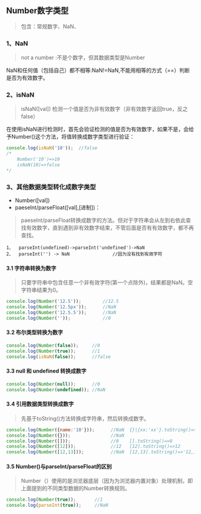 ## Number数字类型
>包含：常规数字、NaN、

### 1、NaN
> not a number :不是个数字，但其数据类型是Number

NaN和任何值（包括自己）都不相等:NaN!=NaN,不能用相等的方式（==）判断是否为有效数字。

### 2、isNaN 
>isNaN([val]) 检测一个值是否为非有效数字（非有效数字返回true，反之false）

在使用isNaN进行检测时，首先会验证检测的值是否为有效数字，如果不是，会给予Number()这个方法，将值转换成数字类型进行验证：

```javascript
console.log(isNaN('10'));  //false
/* 
    Number('10')=>10
    isNaN(10)=>false 
*/
```
### 3、其他数据类型转化成数字类型
- Number([val])
- paeseInt/parseFloat([val],[进制])：
> paeseInt/parseFloat转换成数字的方法。但对于字符串会从左到右依此查找有效数字，直到遇到非有效数字结束，不管后面是否有有效数字，都不再查找。
```
1、  parseInt(undefined)->parseInt('undefined')->NaN
2、  parseInt('') -> NaN                //因为没有找到有效字符
``` 


#### 3.1 字符串转换为数字
> 只要字符串中包含任意一个非有效字符(第一个点除外)，结果都是NaN。空字符串结果为0。
```javascript
console.log(Number('12.5'));        //12.5
console.log(Number('12.5px'));      //NaN
console.log(Number('12.5.5'));      //NaN
console.log(Number(''));            //0
```

#### 3.2 布尔类型转换为数字
```javascript
console.log(Number(false));     //0
console.log(Number(true));      //1
console.log(isNaN(false));      //false
```
#### 3.3 null 和 undefined 转换成数字
```javascript
console.log(Number(null));      //0
console.log(Number(undefined)); //NaN
```
#### 3.4 引用数据类型转换成数字
> 先基于toString()方法转换成字符串，然后转换成数字。
```javascript
console.log(Number({name:'10'}));      //NaN  {}|{xx:'xx'}.toString()=>"[Object,Object]"=>NaN
console.log(Number({}));               //NaN  
console.log(Number([]));               //0    [].toString()=>0
console.log(Number([12]));             //12   [12].toString()=>12
console.log(Number([12,13]));          //NaN  [12,13].toString()=>'12,13'=>NaN
```

#### 3.5 Number()与parseInt/parseFloat的区别
> Number（）使用的是浏览器底层（因为为浏览器内置对象）处理机制，即上面提到的不同类型数据的Number转换规则。
```javascript
console.log(Number(true));       //1
console.log(parseInt(true));     //NaN
```